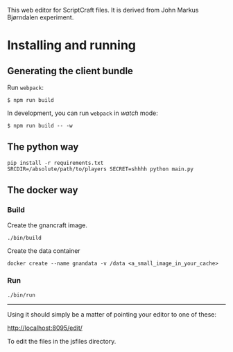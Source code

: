 This web editor for ScriptCraft files. 
It is derived from John Markus Bjørndalen experiment.

# Installing and running

## Generating the client bundle

Run `webpack`:

```
$ npm run build
```

In development, you can run `webpack` in _watch_ mode:

```
$ npm run build -- -w
```

## The python way

```
pip install -r requirements.txt
SRCDIR=/absolute/path/to/players SECRET=shhhh python main.py
```

## The docker way

### Build

Create the gnancraft image.

    ./bin/build

Create the data container

    docker create --name gnandata -v /data <a_small_image_in_your_cache>

### Run

    ./bin/run

----------------------


Using it should simply be a matter of pointing your editor to one of these: 

   [http://localhost:8095/edit/](http://localhost:8095/edit/)

   To edit the files in the jsfiles directory. 

